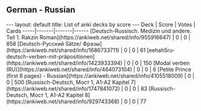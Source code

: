 <h2>German  -  Russian</h2>
---
layout: default
title: List of anki decks by score
---
Deck | Score | Votes | Cards
-----|-------|-------|------
[Deutsch-Russisch. Medizin und andere. Teil 1. Rakzin Roman](https://ankiweb.net/shared/info/955916647) | 0 | 0 | 858
[Deutsch-Русский Sätze/ Фразы](https://ankiweb.net/shared/info/1686733711) | 0 | 0 | 61
[eehah5ru-deutsch-verben-mit-präpositionen](https://ankiweb.net/shared/info/1423933394) | 0 | 0 | 150
[Modal verben (RU)](https://ankiweb.net/shared/info/464073104) | 0 | 0 | 6
[Petite Prince (first 8 pages) - Russian](https://ankiweb.net/shared/info/4105518009) | 0 | 0 | 500
[Russisch-Deutsch, Мост 1, A1-A2 Kapitel 7](https://ankiweb.net/shared/info/1747841072) | 0 | 0 | 83
[Russisch-Deutsch, Мост 1, A1-A2 Kapitel 8](https://ankiweb.net/shared/info/929743368) | 0 | 0 | 77
